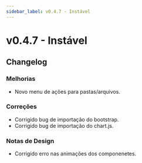 ```yaml
---
sidebar_label: v0.4.7 - Instável
---
```


# v0.4.7 - Instável

## Changelog

### Melhorias

- Novo menu de ações para pastas/arquivos.

### Correções

- Corrigido bug de importação do bootstrap.
- Corrigido bug de importação do chart.js.

### Notas de Design

- Corrigido erro nas animações dos componenetes.

